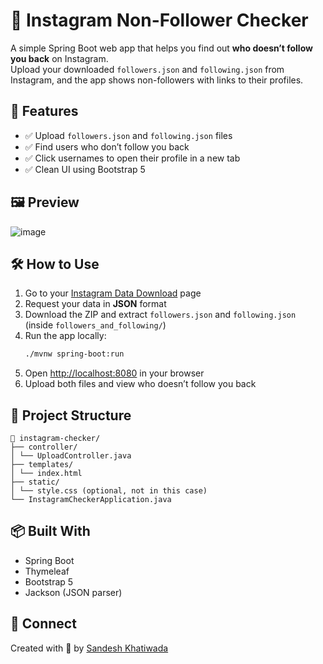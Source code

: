 # 📱 Instagram Non-Follower Checker

A simple Spring Boot web app that helps you find out **who doesn’t follow you back** on Instagram.  
Upload your downloaded `followers.json` and `following.json` from Instagram, and the app shows non-followers with links to their profiles.

## 🚀 Features
- ✅ Upload `followers.json` and `following.json` files
- ✅ Find users who don’t follow you back
- ✅ Click usernames to open their profile in a new tab
- ✅ Clean UI using Bootstrap 5

## 🖼️ Preview
![image](https://github.com/user-attachments/assets/b65aabc3-9c44-413c-bdb2-8b8d9d2108dc)



## 🛠️ How to Use
1. Go to your [Instagram Data Download](https://www.instagram.com/download/request/) page 
2. Request your data in **JSON** format
3. Download the ZIP and extract `followers.json` and `following.json` (inside `followers_and_following/`)
4. Run the app locally:
    ```bash
    ./mvnw spring-boot:run
    ```
5. Open [http://localhost:8080](http://localhost:8080) in your browser
6. Upload both files and view who doesn’t follow you back

## 📂 Project Structure
```
📁 instagram-checker/
├── controller/
│ └── UploadController.java
├── templates/
│ └── index.html
├── static/
│ └── style.css (optional, not in this case)
└── InstagramCheckerApplication.java
```

## 📦 Built With
- Spring Boot
- Thymeleaf
- Bootstrap 5
- Jackson (JSON parser)


## 🔗 Connect
Created with 💙 by [Sandesh Khatiwada](https://github.com/SandeshKhatiwada05)


